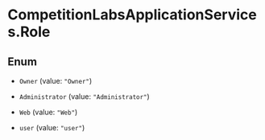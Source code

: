 # CompetitionLabsApplicationServices.Role

## Enum


* `Owner` (value: `"Owner"`)

* `Administrator` (value: `"Administrator"`)

* `Web` (value: `"Web"`)

* `user` (value: `"user"`)


